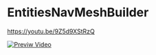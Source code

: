 # EntitiesNavMeshBuilder

https://youtu.be/9Z5d9XStRzQ

<a href="https://youtu.be/9Z5d9XStRzQ" target="_blank">
 <img src="https://github.com/bustedbunny/EntitiesNavMeshBuilder/assets/30902981/f3bd9dea-e9eb-474c-ae6b-0f4c86ddc98b" alt="Previw Video" />
</a>
